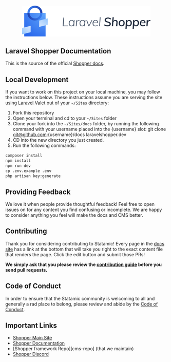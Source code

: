 <p align="center"><img src="https://github.com/shopperlabs/art/blob/main/logo.svg" width="400" alt="Laravel Shopper Logo" /></p>

## Laravel Shopper Documentation

This is the source of the official [Shopper docs][docs].


## Local Development

If you want to work on this project on your local machine, you may follow the instructions below. These instructions assume you are serving the site using [Laravel Valet](https://laravel.com/docs/valet) out of your `~/Sites` directory:

1. Fork this repository
2. Open your terminal and cd to your `~/Sites` folder
3. Clone your fork into the `~/Sites/docs` folder, by running the following command with your username placed into the {username} slot:
    git clone git@github.com:{username}/docs laravelshopper.dev
4. CD into the new directory you just created.
5. Run the following commands:
  ```
  composer install
  npm install
  npm run dev
  cp .env.example .env
  php artisan key:generate
  ```

## Providing Feedback

We love it when people provide thoughtful feedback! Feel free to open issues on for any content you find confusing or incomplete. We are happy to consider anything you feel will make the docs and CMS better.


## Contributing

Thank you for considering contributing to Statamic! Every page in the [docs site](https://laravelshopper.dev) has a link at the bottom that will take you right to the exact content file that renders the page. Click the edit button and submit those PRs!

**We simply ask that you please review the [contribution guide][contribution] before you send pull requests.**


## Code of Conduct

In order to ensure that the Statamic community is welcoming to all and generally a rad place to belong, please review and abide by the [Code of Conduct](https://github.com/statamic/cms/wiki/Code-of-Conduct).


## Important Links

- [Shopper Main Site](https://laravelshopper.io)
- [Shopper Documentation][docs]
- [Shopper framework Repo][cms-repo] (that we maintain)
- [Shopper Discord][discord]

[docs]: https://laravelshopper.dev/
[discord]: https://laravelshopper.io/discord
[contribution]: https://github.com/shopperlabs/framework/blob/main/CONTRIBUTING.md
[app-repo]: https://github.com/shopperlabs/framework
